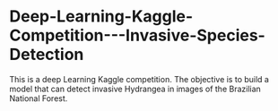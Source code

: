 # Deep-Learning-Kaggle-Competition---Invasive-Species-Detection

This is a deep Learning Kaggle competition. The objective is to build a model that can detect invasive Hydrangea in images of the Brazilian National Forest.
